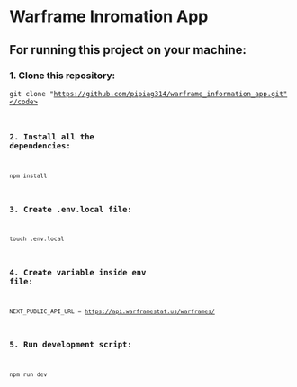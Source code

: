# Warframe Inromation App

## For running this project on your machine:

### 1. Clone this repository:

<code>git clone "https://github.com/pipiag314/warframe_information_app.git"</code>

### 2. Install all the dependencies:

<code>npm install</code>

### 3. Create .env.local file:

<code>touch .env.local</code>

### 4. Create variable inside env file:

<code>NEXT_PUBLIC_API_URL = https://api.warframestat.us/warframes/</code>

### 5. Run development script:

<code>npm run dev</code>


